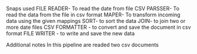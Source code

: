 Snaps used
FILE READER- To read the date from file
CSV PARSSER- To read the data from the file in csv format
MAPER- To transform incoming data using the given mappings
SORT- to sort the data 
JOIN- to join two or more date files
CSV FORMATTER - to convert  and save the document in csv format
FILE WRITER - to write and save the new data

Additional notes
In this pipeline are readed two csv documents 
